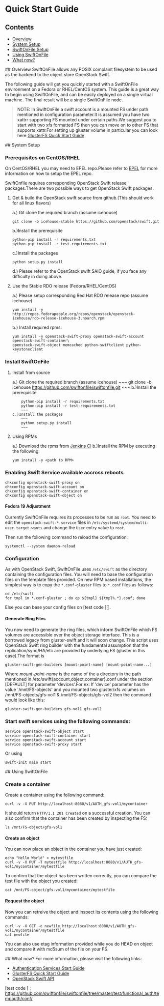 # Quick Start Guide

## Contents
* [Overview](#overview)
* [System Setup](#system_setup)
* [SwiftOnFile Setup](#swift_setup)
* [Using SwiftOnFile](#using_swift)
* [What now?](#what_now)

<a name="overview" />
## Overview
SwiftOnFile allows any POSIX complaint filesystem to be used as the 
backend to the object store OpenStack Swift.

The following guide will get you quickly started with a SwiftOnFile
environment on a Fedora or RHEL/CentOS system.  This guide is a
great way to begin using SwiftOnFile, and can be easily deployed on
a single virtual machine. The final result will be a single SwiftOnFile
node.

> NOTE: In SwiftOnFile a swift account is a mounted FS under path mentioned 
in configuration parameter.It is assumed you have two xattrr supporting FS mounted
under certain paths.We suggest you to start with two xfs formatted FS then you can 
move on to other FS that supports xattr.For setting up gluster volume in particular
you can look here [GlusterFS Quick Start Guide][]

<a name="system_setup" />
## System Setup

### Prerequisites on CentOS/RHEL
On CentOS/RHEL you may need to EPEL repo.Please refer to 
[EPEL][] for more information on how to setup the EPEL repo.

SwiftOnfile requires corresponding OpenStack Swift release packages.There are two 
possible ways to get OpenStack Swift packages.

1. Get & build the OpenStack swift source from github.(This should work for all linux flavors)

	a.) Git clone the required branch (assume icehouse)
	~~~
	git clone -b icehouse-stable https://github.com/openstack/swift.git 
	~~~
	b.)Install the prerequisite 
	~~~
	python-pip install -r requirements.txt
	python-pip install -r test-requirements.txt
	~~~ 
	c.)Install the packages 
	~~~
	python setup.py install
	~~~
	d.) Please refer to the OpenStack swift SAIO guide, 
	if you face any difficulty in doing above.

2. Use the Stable RDO release (Fedora/RHEL/CentOS)

	a.) Please setup corresponding Red Hat RDO release repo (assume icehouse)
	~~~
	yum install -y http://repos.fedorapeople.org/repos/openstack/openstack-icehouse/rdo-release-icehouse-3.noarch.rpm 
	~~~
	b.) Install required rpms:
	~~~
	yum install -y openstack-swift-proxy openstack-swift-account openstack-swift-container\
	openstack-swift-object memcached python-swiftclient python-keystoneclient 
	~~~

### Install SwiftOnFile

1. Install from source

	a.) Git clone the required branch (assume icehouse)
        ~~~
        git clone -b icehouse https://github.com/swiftonfile/swiftonfile.git
        ~~~
	b.)Install the prerequisite
	~~~
        python-pip install -r requirements.txt
        python-pip install -r test-requirements.txt
        ~~~
	c.)Install the packages
        ~~~
        python setup.py install
        ~~~

2. Using RPMs

	a.) Download the rpms from [Jenkins CI][]
	b.)Install the RPM by executing the following:
	~~~
	yum install -y <path to RPM>
	~~~

### Enabling Swift Service available accross reboots
~~~
chkconfig openstack-swift-proxy on
chkconfig openstack-swift-account on
chkconfig openstack-swift-container on
chkconfig openstack-swift-object on
~~~

#### Fedora 19 Adjustment
Currently SwiftOnFile requires its processes to be run as `root`. You need to
edit the `openstack-swift-*.service` files in
`/etc/systemd/system/multi-user.target.wants` and change the `User` entry value
to `root`.

Then run the following command to reload the configuration:

~~~
systemctl --system daemon-reload
~~~

### Configuration
As with OpenStack Swift, SwiftOnFile uses `/etc/swift` as the
directory containing the configuration files.  You will need to base
the configuration files on the template files provided. On new RPM based
installations, the simplest way is to copy the `*.conf-gluster`
files to `*.conf` files as follows:

~~~
cd /etc/swift
for tmpl in *.conf-gluster ; do cp ${tmpl} ${tmpl%.*}.conf; done
~~~

Else you can base your config files on [test code ][].

#### Generate Ring Files
You now need to generate the ring files, which inform SwiftOnFile
which FS volumes are accessible over the object storage interface.
This is a borrowed legacy from gluster-swift and it will soon change.
This script uses OpenStack Swift ring builder with the fundamental 
assumption that the replication/sync/HA/etc are provided by underlying FS
(gluster in this case).The format is

~~~
gluster-swift-gen-builders [mount-point-name] [mount-point-name...]
~~~

Where *mount-point-name* is the name of the a directory in the path mentioned in
/etc/swift{account,object,container}.conf under the section [DEFAULT]
for parameter 'devices'.For ex: If 'device' parameter has the value '/mnt/FS-objects'
and you mounted two gluster/xfs volumes on /mnt/FS-objects/gfs-vol1 & 
/mnt/FS-objects/gfs-vol2 then the command would look like this:
~~~
gluster-swift-gen-builders gfs-vol1 gfs-vol2
~~~

### Start swift services using the following commands:

~~~
service openstack-swift-object start
service openstack-swift-container start
service openstack-swift-account start
service openstack-swift-proxy start
~~~

Or using
~~~
swift-init main start
~~~

<a name="using_swift" />
## Using SwiftOnFile

### Create a container
Create a container using the following command:

~~~
curl -v -X PUT http://localhost:8080/v1/AUTH_gfs-vol1/mycontainer
~~~

It should return `HTTP/1.1 201 Created` on a successful creation. You can
also confirm that the container has been created by inspecting the FS:

~~~
ls /mnt/FS-object/gfs-vol1
~~~

#### Create an object
You can now place an object in the container you have just created:

~~~
echo "Hello World" > mytestfile
curl -v -X PUT -T mytestfile http://localhost:8080/v1/AUTH_gfs-vol1/mycontainer/mytestfile
~~~

To confirm that the object has been written correctly, you can compare the
test file with the object you created:

~~~
cat /mnt/FS-object/gfs-vol1/mycontainer/mytestfile
~~~

#### Request the object
Now you can retreive the object and inspect its contents using the
following commands:

~~~
curl -v -X GET -o newfile http://localhost:8080/v1/AUTH_gfs-vol1/mycontainer/mytestfile
cat newfile
~~~

You can also use etag information provided while you do HEAD on object 
and compare it with md5sum of the file on your FS. 

<a name="what_now" />
## What now?
For more information, please visit the following links:

* [Authentication Services Start Guide][]
* [GlusterFS Quick Start Guide][]
* [OpenStack Swift API][]

[GlusterFS Quick Start Guide]: http://www.gluster.org/community/documentation/index.php/QuickStart
[OpenStack Swift API]: http://docs.openstack.org/api/openstack-object-storage/1.0/content/
[Jenkins]: http://jenkins-ci.org
[Authentication Services Start Guide]: auth_guide.md
[EPEL]: https://fedoraproject.org/wiki/EPEL
[Jenkins CI]: http://build.gluster.org/job/swiftonfile-builds/lastSuccessfulBuild/artifact/build/
[test code ] : https://github.com/swiftonfile/swiftonfile/tree/master/test/functional_auth/tempauth/conf/
